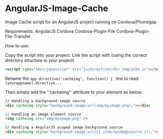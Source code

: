 # AngularJS-Image-Cache
Image Cache script for an AngularJS project running on Cordova/Phonegap

Requirements:
AngularJS
Cordova
Cordova-Plugin-File
Cordova-Plugin-File-Transfer

How to use:

Copy the  script into your project.
Link the script with (using the correct directory structure to your project)
```html
<script type="text/javascript" src="js/directives/dir_imgcache.js"></script>
```

Rename the ``app.directive('cacheimg', function() { `` line  to read ``[yourappname].directive...``

Then simply add the  ''cacheimg'' attribute to your element as below:

```html
// Handling a background-image source
<div cacheimg style="background-image:url(img/myimage.png);"></div>

// Handling an image element source
<img cacheimg src="img/myimage.png" />

// Handling a AngularJS scoped image background source
<div cacheimg style="background-image:url({{ item.myimagesource }});"></div>
```

